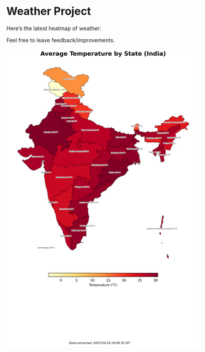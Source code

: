 # Weather Project

Here’s the latest heatmap of weather:

Feel free to leave feedback/improvements.

![India Heatmap](docs/assets/india_heatmap.png?v=CB8AEA)
